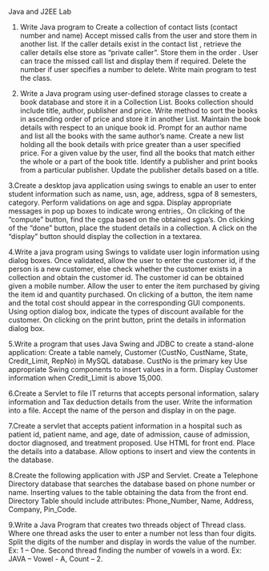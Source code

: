 <bold>Java and J2EE Lab</bold>
1. Write Java program to 
Create a collection of contact lists (contact number and name)
Accept missed calls from the user and store them in another list. If the caller details exist in the contact list , retrieve the caller details else store as “private caller”. Store them in the order . 
User can trace the missed call list and display them if required.
Delete the number if user specifies a number to delete.
Write main program to test the class.

2. Write a Java program using user-defined storage classes to create a book database and store it in a Collection List. Books collection should include title, author, publisher and price. 
Write method to sort the books in ascending order of price and store it in another List. 
Maintain the book details with respect to an unique book id. 
Prompt for an author name and list all the books with the same author’s name. 
Create a new list holding all the book details with price greater than a user specified price. 
For a given  value by the user, find all the books that match either the whole or a part of the book title. 
Identify a publisher and print books from a particular publisher. Update the publisher details based on a title.

3.Create a desktop java application  using swings to enable an user to enter student information such as name, usn, age, address, sgpa of 8 semesters, category.
Perform validations on age and sgpa. Display appropriate messages in pop up boxes to indicate wrong entries,.
On clicking of the “compute” button, find the cgpa based on the obtained sgpa’s. 
On clicking of the “done” button, place the student details in a collection.
A click on the “display” button should display the collection in a textarea. 

4.Write a java program using Swings to validate user login information using dialog boxes. 
Once validated, allow the user to enter the customer id, if the person is a new customer, else check whether the customer exists in a collection and obtain the customer id.
The customer id can be obtained given a mobile number. Allow the user to enter the item purchased by giving the item id and quantity purchased.
On clicking of a button, the item name and the total cost should appear in the corresponding GUI components.
Using option dialog box, indicate the types of discount available for the customer. On clicking on the print button, print the details in information dialog box.

5.Write a program that uses Java Swing and JDBC to create a stand-alone application:
Create a table namely, 
Customer (CustNo, CustName, State, Credit_Limit, RepNo) in MySQL database.  CustNo is the primary key 
Use appropriate Swing components to insert values in a form.
Display Customer information when Credit_Limit is above 15,000.

6.Create a Servlet to file IT returns that accepts personal information, salary information and Tax deduction details from the user. Write the information into a file. Accept the name of the person and display in on the page.

7.Create a servlet that accepts patient information in a hospital such as patient id, patient name, and age, date of admission, cause of admission, doctor diagnosed, and treatment proposed. Use HTML for front end.
Place the details into a database. Allow options to insert and view the contents in the database.

8.Create the following application with JSP and Servlet.
Create a Telephone Directory database that searches the database based on phone number or name. Inserting values to the table obtaining the data from the front end.
Directory Table should include attributes: Phone_Number, Name, Address, Company, Pin_Code.

9.Write a Java Program that creates two threads object of Thread class. Where one thread asks the user to enter a number not less than four digits. Split the digits of the number and display in words the value of the number. Ex: 1 – One. Second thread finding the number of vowels in a word. Ex: JAVA – Vowel - A, Count – 2.





